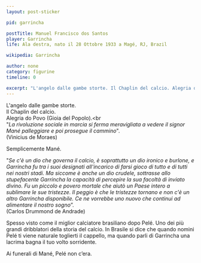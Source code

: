 ```yaml
---
layout: post-sticker

pid: garrincha

postTitle: Manuel Francisco dos Santos
player: Garrincha
life: Ala destra, nato il 28 Ottobre 1933 a Magé, RJ, Brazil

wikipedia: Garrincha

author: none
category: figurine
timeline: 0

excerpt: "L'angelo dalle gambe storte. Il Chaplin del calcio. Alegria do Povo (Gioia del Popolo)"
---
```

L'angelo dalle gambe storte.<br/>
Il Chaplin del calcio.<br/>
Alegria do Povo (Gioia del Popolo).<br
<br/>
"_La rivoluzione sociale in marcia si ferma meravigliata a vedere il signor Mané palleggiare e poi prosegue il cammino_".
<br/>
(Vinicius de Moraes)

Semplicemente Mané.

"_Se c'è un dio che governa il calcio, è soprattutto un dio ironico e burlone, e Garrincha fu tra i suoi designati all'incarico di farsi gioco di tutto e di tutti nei nostri stadi. Ma siccome è anche un dio crudele, sottrasse allo stupefacente Garrincha la capacità di percepire la sua facoltà di inviato divino. Fu un piccolo e povero mortale che aiutò un Paese intero a sublimare le sue tristezze. Il peggio è che le tristezze tornano e non c'è un altro Garrincha disponibile. Ce ne vorrebbe uno nuovo che continui ad alimentare il nostro sogno_”.
<br/>(Carlos Drummond de Andrade)

Spesso visto come il miglior calciatore brasiliano dopo Pelé. Uno dei più grandi dribblatori della storia del calcio. In Brasile si dice che quando nomini Pelé ti viene naturale toglierti il cappello, ma quando parli di Garrincha una lacrima bagna il tuo volto sorridente.

Ai funerali di Mané, Pelé non c’era.
